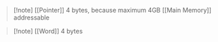 >[!note] [[Pointer]]
>4 bytes, because maximum 4GB [[Main Memory]] addressable

>[!note] [[Word]]
>4 bytes
